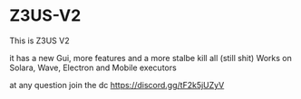 # Z3US-V2

This is Z3US V2 

it has a new Gui, more features and a more stalbe kill all (still shit) 
Works on Solara, Wave, Electron and Mobile executors

at any question join the dc 
https://discord.gg/tF2k5jUZyV
